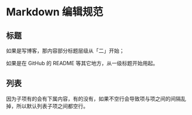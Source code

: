 # Markdown 编辑规范

## 标题

如果是写博客，那内容部分标题层级从「二」开始；

如果是在 GitHub 的 README 等其它地方，从一级标题开始用起。

## 列表

因为子项有的会有下属内容，有的没有，如果不空行会导致项与项之间的间隔乱掉，所以默认列表子项之间都空行。
